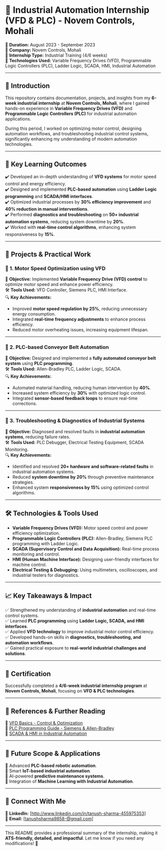 # 🚀 Industrial Automation Internship (VFD & PLC) - Novem Controls, Mohali  

📅 **Duration:** August 2023 - September 2023  
🏢 **Company:** Novem Controls, Mohali  
📜 **Internship Type:** Industrial Training (4/6 weeks)  
📂 **Technologies Used:** Variable Frequency Drives (VFD), Programmable Logic Controllers (PLC), Ladder Logic, SCADA, HMI, Industrial Automation  

---

## 📌 Introduction  
This repository contains documentation, projects, and insights from my **6-week industrial internship** at **Novem Controls, Mohali**, where I gained hands-on experience in **Variable Frequency Drives (VFD)** and **Programmable Logic Controllers (PLC)** for industrial automation applications.  

During this period, I worked on optimizing motor control, designing automation workflows, and troubleshooting industrial control systems, significantly enhancing my understanding of modern automation technologies.  

---

## 🎯 Key Learning Outcomes  
✔️ Developed an in-depth understanding of **VFD systems** for motor speed control and energy efficiency.  
✔️ Designed and implemented **PLC-based automation** using **Ladder Logic programming** and **SCADA/HMI interfaces**.  
✔️ Optimized industrial processes by **30% efficiency improvement** and **40% reduction in manual interventions**.  
✔️ Performed **diagnostics and troubleshooting** on **50+ industrial automation systems**, reducing system downtime by **20%**.  
✔️ Worked with **real-time control algorithms**, enhancing system responsiveness by **15%**.  

---

## 🔬 Projects & Practical Work  

### 🔹 1. Motor Speed Optimization using VFD  
📌 **Objective:** Implemented **Variable Frequency Drive (VFD) control** to optimize motor speed and enhance power efficiency.  
🛠️ **Tools Used:** VFD Controller, Siemens PLC, HMI Interface.  
🔍 **Key Achievements:**  
- Improved **motor speed regulation by 25%**, reducing unnecessary energy consumption.  
- Integrated **real-time frequency adjustments** to enhance process efficiency.  
- Reduced motor overheating issues, increasing equipment lifespan.  

---

### 🔹 2. PLC-based Conveyor Belt Automation  
📌 **Objective:** Designed and implemented a **fully automated conveyor belt system** using **PLC programming**.  
🛠️ **Tools Used:** Allen-Bradley PLC, Ladder Logic, SCADA.  
🔍 **Key Achievements:**  
- Automated material handling, reducing human intervention by **40%**.  
- Increased system efficiency by **30%** with optimized logic control.  
- Integrated **sensor-based feedback loops** to ensure real-time corrections.  

---

### 🔹 3. Troubleshooting & Diagnostics of Industrial Systems  
📌 **Objective:** Diagnosed and resolved faults in **industrial automation systems**, reducing failure rates.  
🛠️ **Tools Used:** PLC Debugger, Electrical Testing Equipment, SCADA Monitoring.  
🔍 **Key Achievements:**  
- Identified and resolved **20+ hardware and software-related faults** in industrial automation systems.  
- Reduced **system downtime by 20%** through preventive maintenance strategies.  
- Enhanced system **responsiveness by 15%** using optimized control algorithms.  

---

## 🛠 Technologies & Tools Used  
- **Variable Frequency Drives (VFD):** Motor speed control and power efficiency optimization.  
- **Programmable Logic Controllers (PLC):** Allen-Bradley, Siemens PLC programming with Ladder Logic.  
- **SCADA (Supervisory Control and Data Acquisition):** Real-time process monitoring and control.  
- **HMI (Human Machine Interface):** Designing user-friendly interfaces for machine control.  
- **Electrical Testing & Debugging:** Using multimeters, oscilloscopes, and industrial testers for diagnostics.  

---

## 📈 Key Takeaways & Impact  
✅ Strengthened my understanding of **industrial automation** and real-time control systems.  
✅ Learned **PLC programming** using **Ladder Logic, SCADA, and HMI interfaces**.  
✅ Applied **VFD technology** to improve industrial motor control efficiency.  
✅ Developed hands-on skills in **diagnostics, troubleshooting, and automation workflows**.  
✅ Gained practical exposure to **real-world industrial challenges and solutions**.  

---

## 📜 Certification  
Successfully completed a **4/6-week industrial internship program** at **Novem Controls, Mohali**, focusing on **VFD & PLC technologies**.  

---

## 📌 References & Further Reading  
📘 [VFD Basics - Control & Optimization](https://www.automation.com)  
📘 [PLC Programming Guide - Siemens & Allen-Bradley](https://www.plcacademy.com)  
📘 [SCADA & HMI in Industrial Automation](https://www.scadatechnology.com)  

---

## 🚀 Future Scope & Applications  
🔹 Advanced **PLC-based robotic automation**.  
🔹 Smart **IoT-based industrial automation**.  
🔹 AI-powered **predictive maintenance systems**.  
🔹 Integration of **Machine Learning with Industrial Automation**.  

---

## 🤝 Connect With Me  
💼 **LinkedIn:** [http://www.linkedin.com/in/tanush-sharma-455975353]  
📧 **Email:** [tanushsharma9858-@gmail.com]  


---

This README provides a professional summary of the internship, making it **ATS-friendly, detailed, and impactful**. Let me know if you need any modifications! 🚀
